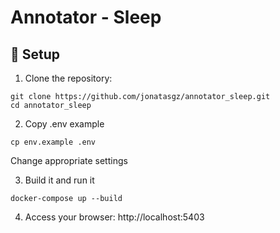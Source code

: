 # Annotator - Sleep

## 🔧 Setup

1. Clone the repository:
```
git clone https://github.com/jonatasgz/annotator_sleep.git
cd annotator_sleep
```

2. Copy .env example
```
cp env.example .env
```
Change appropriate settings

3. Build it and run it
```
docker-compose up --build
```

4. Access your browser:
http://localhost:5403